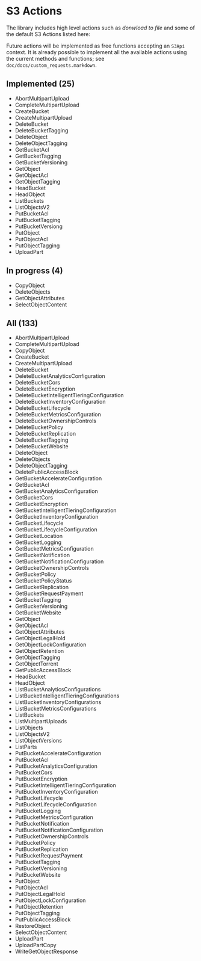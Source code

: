 # S3 Actions

The library includes high level actions such as *donwload to file* and 
some of the default S3 Actions listed here:

Future actions will be implemented as free functions accepting an `S3Api` 
context. It is already possible to implement all the available actions using the
current methods and functions; see `doc/docs/custom_requests.markdown`.

## Implemented (25)

* AbortMultipartUpload
* CompleteMultipartUpload
* CreateBucket
* CreateMultipartUpload
* DeleteBucket
* DeleteBucketTagging
* DeleteObject
* DeleteObjectTagging
* GetBucketAcl
* GetBucketTagging
* GetBucketVersioning
* GetObject
* GetObjectAcl
* GetObjectTagging
* HeadBucket
* HeadObject
* ListBuckets
* ListObjectsV2
* PutBucketAcl
* PutBucketTagging
* PutBucketVersiong
* PutObject
* PutObjectAcl
* PutObjectTagging
* UploadPart

## In progress (4)

* CopyObject
* DeleteObjects
* GetObjectAttributes
* SelectObjectContent

## All (133)

* AbortMultipartUpload
* CompleteMultipartUpload
* CopyObject
* CreateBucket
* CreateMultipartUpload
* DeleteBucket
* DeleteBucketAnalyticsConfiguration
* DeleteBucketCors
* DeleteBucketEncryption
* DeleteBucketIntelligentTieringConfiguration
* DeleteBucketInventoryConfiguration
* DeleteBucketLifecycle
* DeleteBucketMetricsConfiguration
* DeleteBucketOwnershipControls
* DeleteBucketPolicy
* DeleteBucketReplication
* DeleteBucketTagging
* DeleteBucketWebsite
* DeleteObject
* DeleteObjects
* DeleteObjectTagging
* DeletePublicAccessBlock
* GetBucketAccelerateConfiguration
* GetBucketAcl
* GetBucketAnalyticsConfiguration
* GetBucketCors
* GetBucketEncryption
* GetBucketIntelligentTieringConfiguration
* GetBucketInventoryConfiguration
* GetBucketLifecycle
* GetBucketLifecycleConfiguration
* GetBucketLocation
* GetBucketLogging
* GetBucketMetricsConfiguration
* GetBucketNotification
* GetBucketNotificationConfiguration
* GetBucketOwnershipControls
* GetBucketPolicy
* GetBucketPolicyStatus
* GetBucketReplication
* GetBucketRequestPayment
* GetBucketTagging
* GetBucketVersioning
* GetBucketWebsite
* GetObject
* GetObjectAcl
* GetObjectAttributes
* GetObjectLegalHold
* GetObjectLockConfiguration
* GetObjectRetention
* GetObjectTagging
* GetObjectTorrent
* GetPublicAccessBlock
* HeadBucket
* HeadObject
* ListBucketAnalyticsConfigurations
* ListBucketIntelligentTieringConfigurations
* ListBucketInventoryConfigurations
* ListBucketMetricsConfigurations
* ListBuckets
* ListMultipartUploads
* ListObjects
* ListObjectsV2
* ListObjectVersions
* ListParts
* PutBucketAccelerateConfiguration
* PutBucketAcl
* PutBucketAnalyticsConfiguration
* PutBucketCors
* PutBucketEncryption
* PutBucketIntelligentTieringConfiguration
* PutBucketInventoryConfiguration
* PutBucketLifecycle
* PutBucketLifecycleConfiguration
* PutBucketLogging
* PutBucketMetricsConfiguration
* PutBucketNotification
* PutBucketNotificationConfiguration
* PutBucketOwnershipControls
* PutBucketPolicy
* PutBucketReplication
* PutBucketRequestPayment
* PutBucketTagging
* PutBucketVersioning
* PutBucketWebsite
* PutObject
* PutObjectAcl
* PutObjectLegalHold
* PutObjectLockConfiguration
* PutObjectRetention
* PutObjectTagging
* PutPublicAccessBlock
* RestoreObject
* SelectObjectContent
* UploadPart
* UploadPartCopy
* WriteGetObjectResponse
